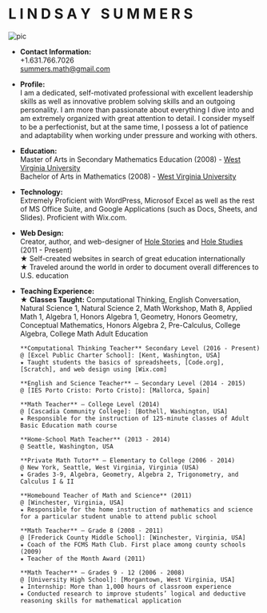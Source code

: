 # **L I N D S A Y &nbsp; S U M M E R S**  
![pic]
  
* **Contact Information:**  
      +1.631.766.7026  
      summers.math@gmail.com  
      
* **Profile:**  
I am a dedicated, self-motivated professional with excellent leadership skills as well as innovative problem solving skills and an outgoing personality. I am more than passionate about everything I dive into and am extremely organized with great attention to detail. I consider myself to be a perfectionist, but at the same time, I possess a lot of patience and adaptability when working under pressure and working with others.  
        
* **Education:**  
      Master of Arts in Secondary Mathematics Education (2008) - [West Virginia University]  
      Bachelor of Arts in Mathematics (2008) - [West Virginia University]  
      
* **Technology:**  
      Extremely Proficient with WordPress, Microsof Excel as well as the rest of MS Office Suite, and Google Applications (such as Docs, Sheets, and Slides).  Proficient with Wix.com.  
      
* **Web Design:**  
      Creator, author, and web-designer of [Hole Stories] and [Hole Studies] (2011 - Present)  
      ★ Self-created websites in search of great education internationally  
      ★ Traveled around the world in order to document overall differences to U.S. education  
      
* **Teaching Experience:**  
      ★ **Classes Taught:** Computational Thinking, English Conversation, Natural Science 1, Natural Science 2, Math Workshop, Math 8, Applied Math 1, Algebra 1, Honors Algebra 1, Geometry, Honors Geometry, Conceptual Mathematics, Honors Algebra 2, Pre-Calculus, College Algebra, College Math Adult Education  
      
      **Computational Thinking Teacher** Secondary Level (2016 - Present)   
      @ [Excel Public Charter School]: [Kent, Washington, USA]  
      ★ Taught students the basics of spreadsheets, [Code.org], [Scratch], and web design using [Wix.com]  
      
      **English and Science Teacher** – Secondary Level (2014 - 2015)   
      @ [IES Porto Cristo: Porto Cristo]: [Mallorca, Spain]  
      
      **Math Teacher** – College Level (2014)  
      @ [Cascadia Community College]: [Bothell, Washington, USA]  
      ★ Responsible for the instruction of 125-minute classes of Adult Basic Education math course  
  
      **Home-School Math Teacher** (2013 - 2014)  
      @ Seattle, Washington, USA  
  
      **Private Math Tutor** – Elementary to College (2006 - 2014)  
      @ New York, Seattle, West Virginia, Virginia (USA)  
      ★ Grades 3-9, Algebra, Geometry, Algebra 2, Trigonometry, and Calculus I & II  
  
      **Homebound Teacher of Math and Science** (2011)  
      @ [Winchester, Virginia, USA]  
      ★ Responsible for the home instruction of mathematics and science for a particular student unable to attend public school  
 
      **Math Teacher** – Grade 8 (2008 - 2011)  
      @ [Frederick County Middle School]: [Winchester, Virginia, USA]  
      ★ Coach of the FCMS Math Club. First place among county schools (2009)  
      ★ Teacher of the Month Award (2011)  
  
      **Math Teacher** – Grades 9 - 12 (2006 - 2008)  
      @ [University High School]: [Morgantown, West Virginia, USA]  
      ★ Internship: More than 1,000 hours of classroom experience  
      ★ Conducted research to improve students’ logical and deductive reasoning skills for mathematical application  
   
  
[Hole Stories]: http://www.holestories.com
[Hole Studies]: http://www.holestudies.com
[Code.org]: http://www.code.org
[Wix.com]: http://www.wix.com
[Scratch]: https://scratch.mit.edu/

[pic]:  http://www.holestories.com/wp-content/uploads/2017/02/Life-Line-Picture.png

[West Virginia University]: http://www.wvu.edu

[Excel Public Charter School]: http://excelwa.org/
[Kent, Washington, USA]: https://www.google.com/maps/place/Excel+Public+Charter+School/@47.573636,-122.3616382,11z/data=!4m5!3m4!1s0x54905dafb115aef7:0x6e46cde67c69981c!8m2!3d47.428902!4d-122.19547

[IES Porto Cristo: Porto Cristo]: http://www.iesportocristo.net/
[Mallorca, Spain]: https://www.google.com/maps/place/07680+Porto+Cristo,+Balearic+Islands,+Spain/@40.835994,-1.6738414,6z/data=!4m5!3m4!1s0x1296413bc7f5e825:0x7b948646a36e4626!8m2!3d39.5441348!4d3.3368181

[Cascadia Community College]: http://www.cascadia.edu/
[Bothell, Washington, USA]: https://www.google.com/maps/place/Cascadia+College/@47.7140002,-122.3656987,11z/data=!4m5!3m4!1s0x54900e65a69acf63:0x250fc4b08f381ec2!8m2!3d47.761099!4d-122.192664

[Frederick County Middle School]: http://fcm.frederick.k12.va.us/
[Winchester, Virginia, USA]: https://www.google.com/maps/place/Winchester,+VA+22601/@39.1849461,-79.465229,7z/data=!4m5!3m4!1s0x89b5eef740674ac1:0x91b50a0f9c168184!8m2!3d39.1856597!4d-78.1633341

[University High School]: http://hawks.mono.k12.wv.us/
[Morgantown, West Virginia, USA]: https://www.google.com/maps/place/Morgantown,+WV/@38.6810642,-84.6895592,6z/data=!4m5!3m4!1s0x88357b684185333d:0x78bee909ab8d43e4!8m2!3d39.629526!4d-79.9558968
